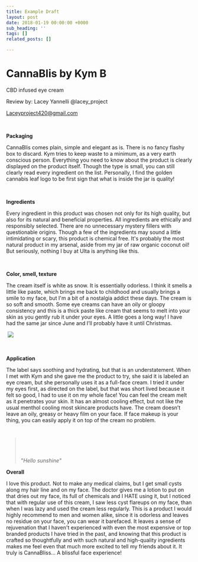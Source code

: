 ```yaml
---
title: Example Draft
layout: post
date: 2018-01-19 00:00:00 +0000
sub_heading: ''
tags: []
related_posts: []

---
```

# **CannaBlis by Kym B** 

CBD infused eye cream 

Review by: Lacey Yannelli @lacey_project 

Laceyproject420@gmail.com 

 

**Packaging** 

CannaBlis comes plain, simple and elegant as is. There is no fancy flashy box to discard. Kym tries to keep waste to a minimum, as a very earth conscious person. Everything you need to know about the product is clearly displayed on the product itself. Though the type is small, you can still clearly read every ingredient on the list. Personally, I find the golden cannabis leaf logo to be first sign that what is inside the jar is quality! 

 

**Ingredients** 

Every ingredient in this product was chosen not only for its high quality, but also for its natural and beneficial properties. All ingredients are ethically and responsibly selected. There are no unnecessary mystery fillers with questionable origins. Though a few of the ingredients may sound a little intimidating or scary, this product is chemical free. It's probably the most natural product in my arsenal, aside from my jar of raw organic coconut oil! But seriously, nothing I buy at Ulta is anything like this. 

 

**Color, smell, texture** 

The cream itself is white as snow. It is essentially odorless. I think it smells a little like paste, which brings me back to childhood and usually brings a smile to my face, but I'm a bit of a nostalgia addict these days. The cream is so soft and smooth. Some eye creams can have an oily or gloopy consistency and this is a thick paste like cream that seems to melt into your skin as you gently rub it under your eyes. A little goes a long way! I have had the same jar since June and I’ll probably have it until Christmas.  

 ![](/uploads/2017/11/13/biotech.png)

 

**Application** 

The label says soothing and hydrating, but that is an understatement. When I met with Kym and she gave me the product to try, she said it is labeled an eye cream, but she personally uses it as a full-face cream. I tried it under my eyes first, as directed on the label, but that was short lived because it felt so good, I had to use it on my whole face! You can feel the cream melt as it penetrates your skin. It has an almost cooling effect, but not like the usual menthol cooling most skincare products have. The cream doesn’t leave an oily, greasy or heavy film on your face. If face makeup is your thing, you can easily apply it on top of the cream no problem.  

> #    
>   
> "_Hello sunshine"_

**Overall** 

I love this product. Not to make any medical claims, but I get small cysts along my hair line and on my face. The doctor gives me a lotion to put on that dries out my face, its full of chemicals and I HATE using it, but I noticed that with regular use of this cream, I saw less cyst flareups on my face, than when I was lazy and used the cream less regularly. This is a product I would highly recommend to men and women alike, since it is odorless and leaves no residue on your face, you can wear it barefaced. It leaves a sense of rejuvenation that I haven't experienced with even the most expensive or top branded products I have tried in the past, and knowing that this product is crafted so thoughtfully and with such natural and high-quality ingredients makes me feel even that much more excited to tell my friends about it. It truly is CannaBliss... A blissful face experience! 